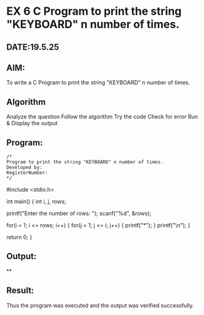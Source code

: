 # EX 6 C Program to print the string "KEYBOARD" n number of times.
## DATE:19.5.25
## AIM:
To write a C Program to print the string "KEYBOARD" n number of times.

## Algorithm
Analyze the question
Follow the algorithm
Try the code
Check for error
Run & Display the output   

## Program:
```
/*
Program to print the string "KEYBOARD" n number of times.
Developed by: 
RegisterNumber:  
*/
```
#include <stdio.h>

int main() { int i, j, rows;

printf("Enter the number of rows: ");
scanf("%d", &rows);

for(i = 1; i <= rows; i++) {
    for(j = 1; j <= i; j++) {
        printf("*");
    }
    printf("\n");
}

return 0;
}

## Output:

**

## Result:
Thus the program was executed and the output was verified successfully.
